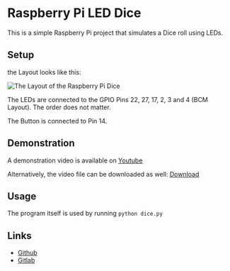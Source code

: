 # Raspberry Pi LED Dice

This is a simple Raspberry Pi project that simulates a Dice roll using LEDs.

## Setup

the Layout looks like this:

![The Layout of the Raspberry Pi Dice](layout.jpg)

The LEDs are connected to the GPIO Pins 22, 27, 17, 2, 3 and 4 (BCM Layout). The
order does not matter.

The Button is connected to Pin 14.

## Demonstration

A demonstration video is available on
[Youtube](https://www.youtube.com/watch?v=_Q7J4HLho20)

Alternatively, the video file can be downloaded as well:
[Download](demo.mp4)

## Usage

The program itself is used by running ```python dice.py```

## Links

* [Github](https://github.com/namboy94/raspi-dice-led)
* [Gitlab](https://gitlab.namibsun.net/namboy94/raspi-dice-led)